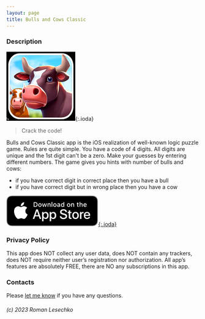 ```yaml
---
layout: page
title: Bulls and Cows Classic
---
```

### Description
![Bulls and Cows logo](bullsandcows180.png){:.ioda}
> Crack the code!

Bulls and Cows Classic app is the iOS realization of well-known logic puzzle game. Rules are quite simple. You have a code of 4 digits. All digits are unique and the 1st digit can't be a zero. Make your guesses by entering different numbers. The game gives you hints with number of bulls and cows:
- if you have correct digit in correct place then you have a bull
- if you have correct digit but in wrong place then you have a cow

[![Download on the AppStore](/assets/img/app-store-badge.svg){:.ioda}](https://apps.apple.com/ru/app/bulls-and-cows-classic/id6450652855)

### Privacy Policy
This app does NOT collect any user data, does NOT contain any trackers, does NOT require neither user’s registration nor authorization. 
All app’s features are absolutely FREE, there are NO any subscriptions in this app.

### Contacts
Please [let me know](mailto:lesechko@hotmail.com) if you have any questions.

###### (c) 2023 Roman Lesechko
